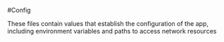 #Config

These files contain values that establish the configuration of the app, including environment variables and paths to access network resources
